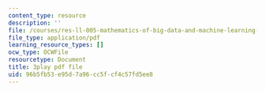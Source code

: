 ```yaml
---
content_type: resource
description: ''
file: /courses/res-ll-005-mathematics-of-big-data-and-machine-learning-january-iap-2020/96b5fb53e95d7a96cc5fcf4c57fd5ee8_5RqTJWf1l_A.pdf
file_type: application/pdf
learning_resource_types: []
ocw_type: OCWFile
resourcetype: Document
title: 3play pdf file
uid: 96b5fb53-e95d-7a96-cc5f-cf4c57fd5ee8
---
```

